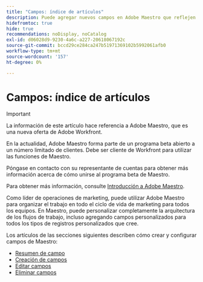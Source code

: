 ```yaml
---
title: "Campos: índice de artículos"
description: Puede agregar nuevos campos en Adobe Maestro que reflejen el ciclo de vida de su organización. Los campos son atributos de tipos de registro.
hidefromtoc: true
hide: true
recommendations: noDisplay, noCatalog
exl-id: d06028d9-9230-4a6c-a227-20618067192c
source-git-commit: bccd29ce284ca247b51971369102b5992061afb0
workflow-type: tm+mt
source-wordcount: '157'
ht-degree: 0%

---
```


# Campos: índice de artículos

<!--
title: Adobe Maestro fields
description:You can add new fields in Adobe Maestro that reflect your organization's lifecycle. Fields are attributes of record types. 
hidefromtoc: yes
author: Alina
feature: Work Management (***************WE NEED A NEW ONE HERE***********)
role: User, Admin
hide: yes
-->

<!--update the metadata with real information when making this available in TOC and in the left nav-->

>[!IMPORTANT]
>
>La información de este artículo hace referencia a Adobe Maestro, que es una nueva oferta de Adobe Workfront.
>
>En la actualidad, Adobe Maestro forma parte de un programa beta abierto a un número limitado de clientes. Debe ser cliente de Workfront para utilizar las funciones de Maestro.
>
>Póngase en contacto con su representante de cuentas para obtener más información acerca de cómo unirse al programa beta de Maestro.
>
>Para obtener más información, consulte [Introducción a Adobe Maestro](../maestro-overview.md).

Como líder de operaciones de marketing, puede utilizar Adobe Maestro para organizar el trabajo en todo el ciclo de vida de marketing para todos los equipos. En Maestro, puede personalizar completamente la arquitectura de los flujos de trabajo, incluso agregando campos personalizados para todos los tipos de registros personalizados que cree.

Los artículos de las secciones siguientes describen cómo crear y configurar campos de Maestro:

* [Resumen de campo](../fields/fields-overview.md)
* [Creación de campos](../fields/create-fields.md)
* [Editar campos](../fields/edit-fields.md)
* [Eliminar campos](../fields/delete-fields.md)
  <!--* [Formula fields](../fields/formula-fields.md)-->
